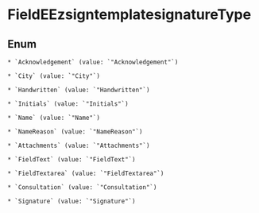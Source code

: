 
# FieldEEzsigntemplatesignatureType

## Enum


    * `Acknowledgement` (value: `"Acknowledgement"`)

    * `City` (value: `"City"`)

    * `Handwritten` (value: `"Handwritten"`)

    * `Initials` (value: `"Initials"`)

    * `Name` (value: `"Name"`)

    * `NameReason` (value: `"NameReason"`)

    * `Attachments` (value: `"Attachments"`)

    * `FieldText` (value: `"FieldText"`)

    * `FieldTextarea` (value: `"FieldTextarea"`)

    * `Consultation` (value: `"Consultation"`)

    * `Signature` (value: `"Signature"`)



